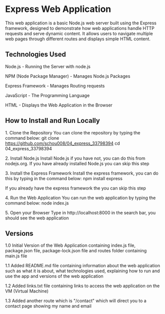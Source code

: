 # Express Web Application
This web application is a basic Node.js web server built using the Express framework, designed to demonstrate how web applications handle HTTP requests and serve dynamic content. It allows users to navigate multiple web pages through different routes and displays simple HTML content.

## Technologies Used
Node.js - Running the Server with node.js

NPM (Node Package Manager) - Manages Node.js Packages

Express Framework - Manages Routing requests

JavaScript - The Programming Language

HTML - Displays the Web Application in the Browser

## How to Install and Run Locally

1. Clone the Repository
You can clone the repository by typing the command below:
git clone https://github.com/schou008/04_express_33798394
cd 04_express_33798394

2. Install Node.js
Install Node.js if you have not, you can do this from nodejs.org. If you have already installed Node.js you can skip this step

3. Install the Express Framework
Install the express framework, you can do this by typing in the command below:
npm install express

If you already have the express framework the you can skip this step

4. Run the Web Application
You can run the web application by typing the command below:
node index.js

5. Open your Browser
Type in http://localhost:8000 in the search bar, you should see the web application

## Versions

1.0 
Initial Version of the Web Application containing index.js file, package.json file, package-lock.json file and routes folder containing main.js file

1.1
Added README.md file containing information about the web application such as what it is about, what technologies used, explaining how to run and use the app and versions of the web application

1.2
Added links.txt file containing links to access the web application on the VM (Virtual Machine)

1.3
Added another route which is "/contact" which will direct you to a contact page showing my name and email 